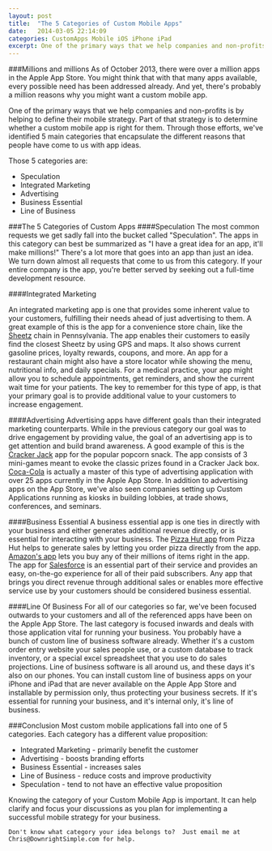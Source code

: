 ```yaml
---
layout: post
title:  "The 5 Categories of Custom Mobile Apps"
date:   2014-03-05 22:14:09
categories: CustomApps Mobile iOS iPhone iPad
excerpt: One of the primary ways that we help companies and non-profits is by helping to define their mobile strategy.  Part of that strategy is to determine whether a custom mobile app is right for them.  Through those efforts, we've identified 5 main categories that encapsulate the different reasons that people have come to us with app ideas.
---
```


###Millions and millions
As of October 2013, there were over a million apps in the Apple App Store.  You might think that with that many apps available, every possible need has been addressed already.  And yet, there's probably a million reasons why you might want a custom mobile app.  

One of the primary ways that we help companies and non-profits is by helping to define their mobile strategy.  Part of that strategy is to determine whether a custom mobile app is right for them.  Through those efforts, we've identified 5 main categories that encapsulate the different reasons that people have come to us with app ideas.

Those 5 categories are:

* Speculation
* Integrated Marketing
* Advertising
* Business Essential
* Line of Business

###The 5 Categories of Custom Apps
####Speculation
The most common requests we get sadly fall into the bucket called "Speculation".  The apps in this category can best be summarized as "I have a great idea for an app, it'll make millions!"  There's a lot more that goes into an app than just an idea. We turn down almost all requests that come to us from this category.  If your entire company is the app, you're better served by seeking out a full-time development resource.

####Integrated Marketing

An integrated marketing app is one that provides some inherent value to your customers, fulfilling their needs ahead of just advertising to them.  A great example of this is the app for a convenience store chain, like the [Sheetz](https://itunes.apple.com/us/app/sheetz/id623188302?mt=8) chain in Pennsylvania. The app enables their customers to easily find the closest Sheetz by using GPS and maps. It also shows current gasoline prices, loyalty rewards, coupons, and more.  An app for a restaurant chain might also have a store locator while showing the menu, nutritional info, and daily specials. For a medical practice, your app might allow you to schedule appointments, get reminders, and show the current wait time for your patients.  The key to remember for this type of app, is that your primary goal is to provide additional value to your customers to increase engagement.

####Advertising
Advertising apps have different goals than their integrated marketing counterparts.  While in the previous category our goal was to drive engagement by providing value, the goal of an advertising app is to get attention and build brand awareness. A good example of this is the [Cracker Jack](https://itunes.apple.com/us/app/cracker-jack/id622864095?mt=8) app for the popular popcorn snack. The app consists of 3 mini-games meant to evoke the classic prizes found in a Cracker Jack box.  [Coca-Cola](https://itunes.apple.com/us/artist/coca-cola/id320424095?iPhoneSoftwarePage=1#iPhoneSoftwarePage) is actually a master of this type of advertising application with over 25 apps currently in the Apple App Store.  In addition to advertising apps on the App Store, we've also seen companies setting up Custom Applications running as kiosks in building lobbies, at trade shows, conferences, and seminars.


####Business Essential
A business essential app is one ties in directly with your business and either generates additional revenue directly, or is essential for interacting with your business.  The [Pizza Hut app](https://itunes.apple.com/us/app/pizza-hut/id321560858?mt=8) from Pizza Hut helps to generate sales by letting you order pizza directly from the app.  [Amazon's app](https://itunes.apple.com/us/app/amazon-app/id297606951?mt=8) lets you buy any of their millions of items right in the app.  The app for [Salesforce](https://itunes.apple.com/us/app/salesforce1/id404249815?mt=8) is an essential part of their service and provides an easy, on-the-go experience for all of their paid subscribers.  Any app that brings you direct revenue through additional sales or enables more effective service use by your customers should be considered business essential. 

####Line Of Business
For all of our categories so far, we've been focused outwards to your customers and all of the referenced apps have been on the Apple App Store.  The last category is focused inwards and deals with those application vital for running your business.  You probably have a bunch of custom line of business software already.  Whether it's a custom order entry website your sales people use, or a custom database to track inventory, or a special excel spreadsheet that you use to do sales projections.  Line of business software is all around us, and these days it's also on our phones.  You can install custom line of business apps on your iPhone and iPad that are never available  on the Apple App Store and installable by permission only, thus protecting your business secrets.  If it's essential for running your business, and it's internal only, it's line of business.  

###Conclusion
Most custom mobile applications fall into one of 5 categories.  Each category has a different value proposition:

* Integrated Marketing - primarily benefit the customer
* Advertising - boosts branding efforts
* Business Essential - increases sales 
* Line of Business - reduce costs and improve productivity  
* Speculation - tend to not have an effective value proposition

Knowing the category of your Custom Mobile App is important.  It can help clarify and focus your discussions as you plan for implementing a successful mobile strategy for your business.

`Don't know what category your idea belongs to?  Just email me at Chris@DownrightSimple.com for help.`

